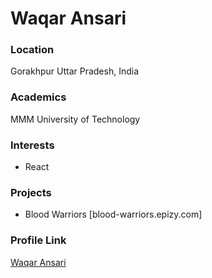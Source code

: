 # Waqar Ansari

### Location

Gorakhpur Uttar Pradesh, India

### Academics

MMM University of Technology

### Interests

- React

### Projects

- Blood Warriors [blood-warriors.epizy.com]
### Profile Link

[Waqar Ansari](https://github.com/mdwaqaransari)
